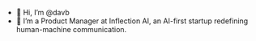 - 👋 Hi, I’m @davb
- 👀 I’m a Product Manager at Inflection AI, an AI-first startup redefining human-machine communication.
